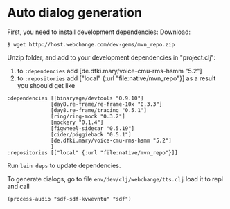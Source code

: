 # Auto dialog generation

First, you need to install development dependencies:
Download:

```
$ wget http://host.webchange.com/dev-gems/mvn_repo.zip
```

Unzip folder, and add to your development dependencies in "project.clj":
1. to `:dependencies` add [de.dfki.mary/voice-cmu-rms-hsmm "5.2"]
2. to `:repositories` add ["local" {:url "file:native/mvn_repo"}]
as a result you shoould get like
```
:dependencies [[binaryage/devtools "0.9.10"]
              [day8.re-frame/re-frame-10x "0.3.3"]
              [day8.re-frame/tracing "0.5.1"]
              [ring/ring-mock "0.3.2"]
              [mockery "0.1.4"]
              [figwheel-sidecar "0.5.19"]
              [cider/piggieback "0.5.1"]
              [de.dfki.mary/voice-cmu-rms-hsmm "5.2"]
              ]
:repositories [["local" {:url "file:native/mvn_repo"}]]
```
Run `lein deps` to update dependencies.

To generate dialogs, go to file `env/dev/clj/webchange/tts.clj` load it to repl and call 
```
(process-audio "sdf-sdf-kvwevntu" "sdf")
```